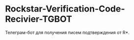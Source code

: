 # Rockstar-Verification-Code-Recivier-TGBOT

Телеграм-бот для получения писем подтверждения от R*.

